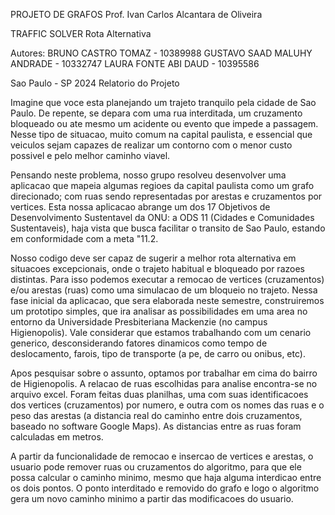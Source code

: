 PROJETO DE GRAFOS
Prof. Ivan Carlos Alcantara de Oliveira

TRAFFIC SOLVER
Rota Alternativa

Autores:
BRUNO CASTRO TOMAZ - 10389988
GUSTAVO SAAD MALUHY ANDRADE - 10332747
LAURA FONTE ABI DAUD - 10395586

Sao Paulo - SP
2024
Relatorio do Projeto

Imagine que voce esta planejando um trajeto tranquilo pela cidade de Sao Paulo. De repente, se depara com uma rua interditada, um cruzamento bloqueado ou ate mesmo um acidente ou evento que impede a passagem. Nesse tipo de situacao, muito comum na capital paulista, e essencial que veiculos sejam capazes de realizar um contorno com o menor custo possivel e pelo melhor caminho viavel.

Pensando neste problema, nosso grupo resolveu desenvolver uma aplicacao que mapeia algumas regioes da capital paulista como um grafo direcionado; com ruas sendo representadas por arestas e cruzamentos por vertices. Esta nossa aplicacao abrange um dos 17 Objetivos de Desenvolvimento Sustentavel da ONU: a ODS 11 (Cidades e Comunidades Sustentaveis), haja vista que busca facilitar o transito de Sao Paulo, estando em conformidade com a meta "11.2.

Nosso codigo deve ser capaz de sugerir a melhor rota alternativa em situacoes excepcionais, onde o trajeto habitual e bloqueado por razoes distintas. Para isso podemos executar a remocao de vertices (cruzamentos) e/ou arestas (ruas) como uma simulacao de um bloqueio no trajeto. Nessa fase inicial da aplicacao, que sera elaborada neste semestre, construiremos um prototipo simples, que ira analisar as possibilidades em uma area no entorno da Universidade Presbiteriana Mackenzie (no campus Higienopolis). Vale considerar que estamos trabalhando com um cenario generico, desconsiderando fatores dinamicos como tempo de deslocamento, farois, tipo de transporte (a pe, de carro ou onibus, etc).

Apos pesquisar sobre o assunto, optamos por trabalhar em cima do bairro de Higienopolis. A relacao de ruas escolhidas para analise encontra-se no arquivo excel. Foram feitas duas planilhas, uma com suas identificacoes dos vertices (cruzamentos) por numero, e outra com os nomes das ruas e o peso das arestas (a distancia real do caminho entre dois cruzamentos, baseado no software Google Maps). As distancias entre as ruas foram calculadas em metros.

A partir da funcionalidade de remocao e insercao de vertices e arestas, o usuario pode remover ruas ou cruzamentos do algoritmo, para que ele possa calcular o caminho minimo, mesmo que haja alguma interdicao entre os dois pontos. O ponto interditado e removido do grafo e logo o algoritmo gera um novo caminho minimo a partir das modificacoes do usuario.
